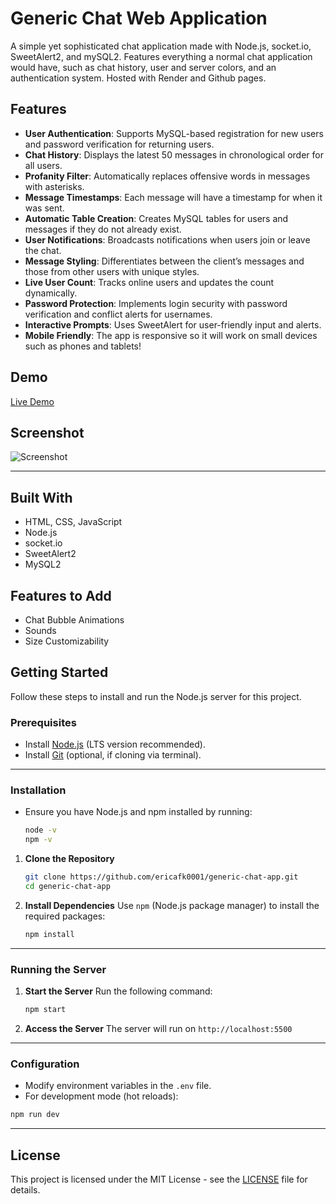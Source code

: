 # Generic Chat Web Application

A simple yet sophisticated chat application made with Node.js, socket.io, SweetAlert2, and mySQL2. Features everything a normal chat application would have, such as chat history, user and server colors, and an authentication system. Hosted with Render and Github pages.

## Features

- **User Authentication**: Supports MySQL-based registration for new users and password verification for returning users.
- **Chat History**: Displays the latest 50 messages in chronological order for all users.
- **Profanity Filter**: Automatically replaces offensive words in messages with asterisks.
- **Message Timestamps**: Each message will have a timestamp for when it was sent.
- **Automatic Table Creation**: Creates MySQL tables for users and messages if they do not already exist.
- **User Notifications**: Broadcasts notifications when users join or leave the chat.
- **Message Styling**: Differentiates between the client’s messages and those from other users with unique styles.
- **Live User Count**: Tracks online users and updates the count dynamically.
- **Password Protection**: Implements login security with password verification and conflict alerts for usernames.
- **Interactive Prompts**: Uses SweetAlert for user-friendly input and alerts.
- **Mobile Friendly**: The app is responsive so it will work on small devices such as phones and tablets!

## Demo

[Live Demo](https://ericafk0001.github.io/generic-chat-app/)

## Screenshot

![Screenshot](https://cloud-jxdug2wm2-hack-club-bot.vercel.app/0image.png)

---

## Built With

- HTML, CSS, JavaScript
- Node.js
- socket.io
- SweetAlert2
- MySQL2

## Features to Add

- Chat Bubble Animations
- Sounds
- Size Customizability

## Getting Started

Follow these steps to install and run the Node.js server for this project.

### **Prerequisites**

- Install [Node.js](https://nodejs.org) (LTS version recommended).
- Install [Git](https://git-scm.com) (optional, if cloning via terminal).

---

### **Installation**

- Ensure you have Node.js and npm installed by running:
  ```bash
  node -v
  npm -v
  ```

1. **Clone the Repository**

   ```bash
   git clone https://github.com/ericafk0001/generic-chat-app.git
   cd generic-chat-app
   ```

2. **Install Dependencies**
   Use `npm` (Node.js package manager) to install the required packages:
   ```bash
   npm install
   ```

---

### **Running the Server**

1. **Start the Server**
   Run the following command:

   ```bash
   npm start
   ```

2. **Access the Server**
   The server will run on `http://localhost:5500`

---

### **Configuration**

- Modify environment variables in the `.env` file.
- For development mode (hot reloads):

```bash
npm run dev
```

---

## License

This project is licensed under the MIT License - see the [LICENSE](LICENSE) file for details.
